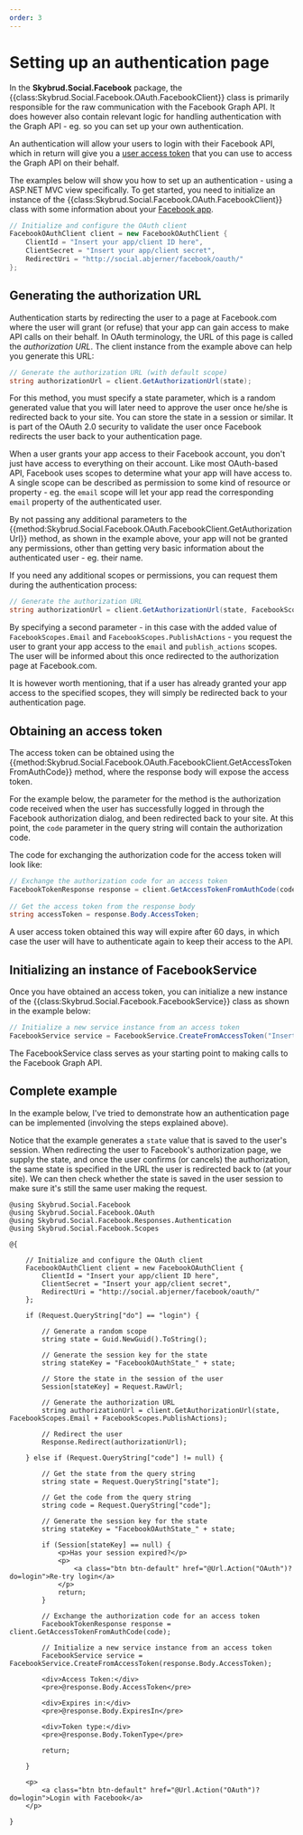 ```yaml
---
order: 3
---
```


# Setting up an authentication page

In the **Skybrud.Social.Facebook** package, the {{class:Skybrud.Social.Facebook.OAuth.FacebookClient}} class is primarily responsible for the raw communication with the Facebook Graph API. It does however also contain relevant logic for handling authentication with the Graph API - eg. so you can set up your own authentication.

An authentication will allow your users to login with their Facebook API, which in return will give you a [user access token](/{localLink:1081}) that you can use to access the Graph API on their behalf.

The examples below will show you how to set up an authentication - using a ASP.NET MVC view specifically. To get started, you need to initialize an instance of the {{class:Skybrud.Social.Facebook.OAuth.FacebookClient}} class with some information about your <a href="https://developers.facebook.com/apps/" target="_blank" rel="noopener">Facebook app</a>.

```csharp
// Initialize and configure the OAuth client
FacebookOAuthClient client = new FacebookOAuthClient {
    ClientId = "Insert your app/client ID here",
    ClientSecret = "Insert your app/client secret",
    RedirectUri = "http://social.abjerner/facebook/oauth/"
};
```



## Generating the authorization URL

Authentication starts by redirecting the user to a page at Facebook.com where the user will grant (or refuse) that your app can gain access to make API calls on their behalf. In OAuth terminology, the URL of this page is called the *authorization URL*. The client instance from the example above can help you generate this URL:

```csharp
// Generate the authorization URL (with default scope)
string authorizationUrl = client.GetAuthorizationUrl(state);
```

For this method, you must specify a state parameter, which is a random generated value that you will later need to approve the user once he/she is redirected back to your site. You can store the state in a session or similar. It is part of the OAuth 2.0 security to validate the user once Facebook redirects the user back to your authentication page.

When a user grants your app access to their Facebook account, you don't just have access to everything on their account. Like most OAuth-based API, Facebook uses scopes to determine what your app will have access to. A single scope can be described as permission to some kind of resource or property - eg. the `email` scope will let your app read the corresponding `email` property of the authenticated user.

By not passing any additional parameters to the {{method:Skybrud.Social.Facebook.OAuth.FacebookClient.GetAuthorizationUrl}} method, as shown in the example above, your app will not be granted any permissions, other than getting very basic information about the authenticated user - eg. their name.

If you need any additional scopes or permissions, you can request them during the authentication process:

```csharp
// Generate the authorization URL
string authorizationUrl = client.GetAuthorizationUrl(state, FacebookScopes.Email + FacebookScopes.PublishActions);
```

By specifying a second parameter - in this case with the added value of `FacebookScopes.Email` and `FacebookScopes.PublishActions` - you request the user to grant your app access to the `email` and `publish_actions` scopes. The user will be informed about this once redirected to the authorization page at Facebook.com.

It is however worth mentioning, that if a user has already granted your app access to the specified scopes, they will simply be redirected back to your authentication page.



## Obtaining an access token

The access token can be obtained using the {{method:Skybrud.Social.Facebook.OAuth.FacebookClient.GetAccessTokenFromAuthCode}} method, where the response body will expose the access token.

For the example below, the parameter for the method is the authorization code received when the user has successfully logged in through the Facebook authorization dialog, and been redirected back to your site. At this point, the `code` parameter in the query string will contain the authorization code.

The code for exchanging the authorization code for the access token will look like:

```csharp
// Exchange the authorization code for an access token
FacebookTokenResponse response = client.GetAccessTokenFromAuthCode(code);
        
// Get the access token from the response body
string accessToken = response.Body.AccessToken;
```

A user access token obtained this way will expire after 60 days, in which case the user will have to authenticate again to keep their access to the API.



## Initializing an instance of FacebookService

Once you have obtained an access token, you can initialize a new instance of the {{class:Skybrud.Social.Facebook.FacebookService}} class as shown in the example below:

```csharp
// Initialize a new service instance from an access token
FacebookService service = FacebookService.CreateFromAccessToken("Insert your access token here");
```

The FacebookService class serves as your starting point to making calls to the Facebook Graph API.



## Complete example

In the example below, I've tried to demonstrate how an authentication page can be implemented (involving the steps explained above).

Notice that the example generates a `state` value that is saved to the user's session. When redirecting the user to Facebook's authorization page, we supply the state, and once the user confirms (or cancels) the authorization, the same state is specified in the URL the user is redirected back to (at your site). We can then check whether the state is saved in the user session to make sure it's still the same user making the request.

```cshtml
@using Skybrud.Social.Facebook
@using Skybrud.Social.Facebook.OAuth
@using Skybrud.Social.Facebook.Responses.Authentication
@using Skybrud.Social.Facebook.Scopes

@{

    // Initialize and configure the OAuth client
    FacebookOAuthClient client = new FacebookOAuthClient {
        ClientId = "Insert your app/client ID here",
        ClientSecret = "Insert your app/client secret",
        RedirectUri = "http://social.abjerner/facebook/oauth/"
    };

    if (Request.QueryString["do"] == "login") {

        // Generate a random scope
        string state = Guid.NewGuid().ToString();

        // Generate the session key for the state
        string stateKey = "FacebookOAuthState_" + state;

        // Store the state in the session of the user
        Session[stateKey] = Request.RawUrl;

        // Generate the authorization URL
        string authorizationUrl = client.GetAuthorizationUrl(state, FacebookScopes.Email + FacebookScopes.PublishActions);

        // Redirect the user
        Response.Redirect(authorizationUrl);

    } else if (Request.QueryString["code"] != null) {

        // Get the state from the query string
        string state = Request.QueryString["state"];

        // Get the code from the query string
        string code = Request.QueryString["code"];

        // Generate the session key for the state
        string stateKey = "FacebookOAuthState_" + state;

        if (Session[stateKey] == null) {
            <p>Has your session expired?</p>
            <p>
                <a class="btn btn-default" href="@Url.Action("OAuth")?do=login">Re-try login</a>
            </p>
            return;
        }

        // Exchange the authorization code for an access token
        FacebookTokenResponse response = client.GetAccessTokenFromAuthCode(code);

        // Initialize a new service instance from an access token
        FacebookService service = FacebookService.CreateFromAccessToken(response.Body.AccessToken);

        <div>Access Token:</div>
        <pre>@response.Body.AccessToken</pre>

        <div>Expires in:</div>
        <pre>@response.Body.ExpiresIn</pre>

        <div>Token type:</div>
        <pre>@response.Body.TokenType</pre>

        return;

    }

    <p>
        <a class="btn btn-default" href="@Url.Action("OAuth")?do=login">Login with Facebook</a>
    </p>

}
```
